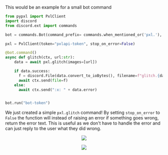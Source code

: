 This would be an example for a small bot command

```py
from pypxl import PxlClient
import discord
from discord.ext import commands

bot = commands.Bot(command_prefix= commands.when_mentioned_or('pxl.'), description="Testing pxlapi wrapper", case_insensitive=True)

pxl = PxlClient(token="pxlapi-token", stop_on_error=False)

@bot.command()
async def glitch(ctx, url:str):
    data = await pxl.glitch(images=[url])

    if data.success:
      f = discord.File(data.convert_to_ioBytes(), filename=f"glitch.{data.file_type}")
      await ctx.send(file=f)
    else:
      await ctx.send(":x: " + data.error)


bot.run("bot-token")
```
We just created a simple `pxl.glitch` command! By setting `stop_on_error` to `False` the function will instead of raising an error if something goes wrong, return the error text.
This is useful as we don't have to handle the error and can just reply to the user what they did wrong.

<p align="center">
  <a href"https://cdn.discordapp.com/attachments/757169610599694356/826965596360540190/unknown.png">
     <img src="https://cdn.discordapp.com/attachments/757169610599694356/826965596360540190/unknown.png?size=256">
  </a>
</p>
<p align="center">
  <a href"https://cdn.discordapp.com/attachments/757169610599694356/826968415608242236/unknown.png">
     <img src="https://cdn.discordapp.com/attachments/757169610599694356/826968415608242236/unknown.png?size=256">
  </a>
</p>
